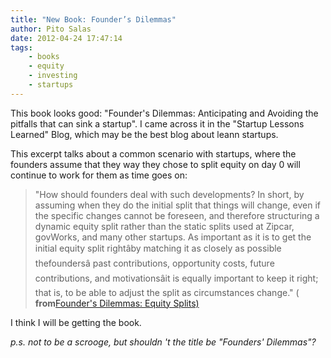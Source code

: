 ```yaml
---
title: "New Book: Founder’s Dilemmas"
author: Pito Salas
date: 2012-04-24 17:47:14
tags:
    - books
    - equity
    - investing
    - startups
---
```



This book looks good: "Founder's Dilemmas: Anticipating and Avoiding the
pitfalls that can sink a startup". I came across it in the "Startup Lessons
Learned" Blog, which may be the best blog about leann startups.

This excerpt talks about a common scenario with startups, where the founders
assume that they way they chose to split equity on day 0 will continue to work
for them as time goes on:

> "How should founders deal with such developments? In short, by assuming when
> they do the initial split that things will change, even if the specific
> changes cannot be foreseen, and therefore structuring a dynamic equity split
> rather than the static splits used at Zipcar, govWorks, and many other
> startups. As important as it is to get the initial equity split rightâby
> matching it as closely as possible thefoundersâ past contributions,
> opportunity costs, future contributions, and motivationsâit is equally
> important to keep it right; that is, to be able to adjust the split as
> circumstances change." ( **from**[Founder's Dilemmas: Equity
> Splits)](<http://www.startuplessonslearned.com/>)

I think I will be getting the book.

_p.s. not to be a scrooge, but shouldn 't the title be "Founders' Dilemmas"?_


